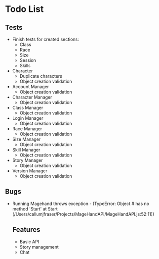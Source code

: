 Todo List
======

Tests
------

* Finish tests for created sections:
	* Class
	* Race
	* Size
	* Session
	* Skills
* Character
	* Duplicate characters
	* Object creation validation
* Account Manager
	* Object creation validation
* Character Manager
	* Object creation validation
* Class Manager
	* Object creation validation
* Login Manager
	* Object creation validation
* Race Manager
	* Object creation validation
* Size Manager
	* Object creation validation
* Skill Manager
	* Object creation validation
* Story Manager
	* Object creation validation
* Version Manager
	* Object creation validation

Bugs
------

* Running Magehand throws exception - (TypeError: Object #<Object> has no method 'Start' at Start (/Users/callumjfraser/Projects/MageHandAPI/MageHandAPI.js:52:11))

Features
------

* Basic API
* Story management
* Chat
